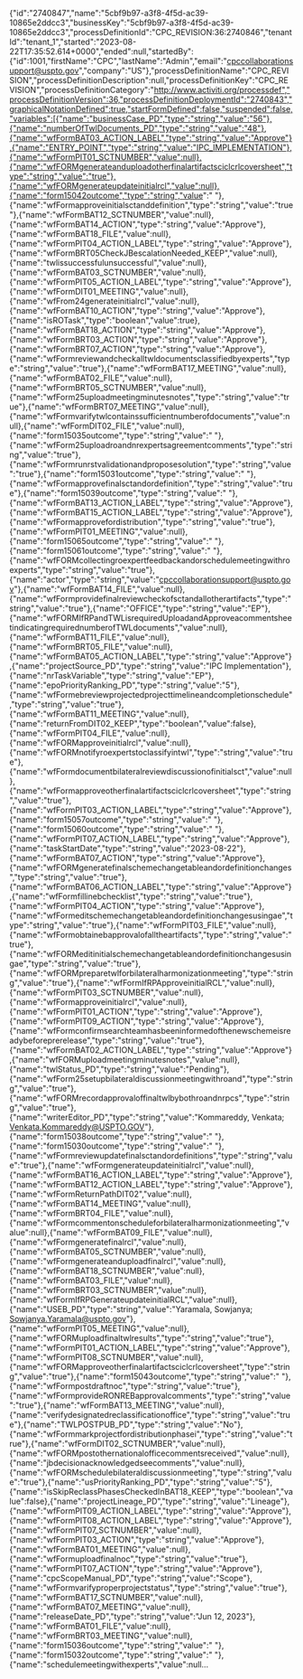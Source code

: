 {"id":"2740847","name":"5cbf9b97-a3f8-4f5d-ac39-10865e2ddcc3","businessKey":"5cbf9b97-a3f8-4f5d-ac39-10865e2ddcc3","processDefinitionId":"CPC_REVISION:36:2740846","tenantId":"tenant_1","started":"2023-08-22T17:35:52.614+0000","ended":null,"startedBy":{"id":1001,"firstName":"CPC","lastName":"Admin","email":"cpccollaborationsupport@uspto.gov","company":"US"},"processDefinitionName":"CPC_REVISION","processDefinitionDescription":null,"processDefinitionKey":"CPC_REVISION","processDefinitionCategory":"http://www.activiti.org/processdef","processDefinitionVersion":36,"processDefinitionDeploymentId":"2740843","graphicalNotationDefined":true,"startFormDefined":false,"suspended":false,"variables":[{"name":"businessCase_PD","type":"string","value":"56"},{"name":"numberOfTwlDocuments_PD","type":"string","value":"48"},{"name":"wfFormBAT03_ACTION_LABEL","type":"string","value":"Approve"},{"name":"ENTRY_POINT","type":"string","value":"IPC_IMPLEMENTATION"},{"name":"wfFormPIT01_SCTNUMBER","value":null},{"name":"wfFORMgenerateanduploadotherfinalartifactsciclcrlcoversheet","type":"string","value":"true"},{"name":"wfFORMgenerateupdateinitialrcl","value":null},{"name":"form15042outcome","type":"string","value":" "},{"name":"wfFormapproveinitialsctanddefinition","type":"string","value":"true"},{"name":"wfFormBAT12_SCTNUMBER","value":null},{"name":"wfFormBAT14_ACTION","type":"string","value":"Approve"},{"name":"wfFormBAT18_FILE","value":null},{"name":"wfFormPIT04_ACTION_LABEL","type":"string","value":"Approve"},{"name":"wfFormBRT05CheckJBescalationNeeded_KEEP","value":null},{"name":"twlissuccessfulunsuccessful","value":null},{"name":"wfFormBAT03_SCTNUMBER","value":null},{"name":"wfFormPIT05_ACTION_LABEL","type":"string","value":"Approve"},{"name":"wfFormDIT01_MEETING","value":null},{"name":"wfFrom24generateinitialrcl","value":null},{"name":"wfFormBAT10_ACTION","type":"string","value":"Approve"},{"name":"isROTask","type":"boolean","value":true},{"name":"wfFormBAT18_ACTION","type":"string","value":"Approve"},{"name":"wfFormBRT03_ACTION","type":"string","value":"Approve"},{"name":"wfFormBRT07_ACTION","type":"string","value":"Approve"},{"name":"wfFormreviewandcheckalltwldocumentsclassifiedbyexperts","type":"string","value":"true"},{"name":"wfFormBAT17_MEETING","value":null},{"name":"wfFormBAT02_FILE","value":null},{"name":"wfFormBRT05_SCTNUMBER","value":null},{"name":"wfForm25uploadmeetingminutesnotes","type":"string","value":"true"},{"name":"wfFormBRT07_MEETING","value":null},{"name":"wfFormvarifytwlcontainssufficientnumberofdocuments","value":null},{"name":"wfFormDIT02_FILE","value":null},{"name":"form15035outcome","type":"string","value":" "},{"name":"wfForm25uploadroandnrexpertsagreementcomments","type":"string","value":"true"},{"name":"wfFormrunrstvalidationandproposesolution","type":"string","value":"true"},{"name":"form15031outcome","type":"string","value":" "},{"name":"wfFormapprovefinalsctandordefinition","type":"string","value":"true"},{"name":"form15039outcome","type":"string","value":" "},{"name":"wfFormBAT13_ACTION_LABEL","type":"string","value":"Approve"},{"name":"wfFormBAT15_ACTION_LABEL","type":"string","value":"Approve"},{"name":"wfFormapprovefordistribution","type":"string","value":"true"},{"name":"wfFormPIT01_MEETING","value":null},{"name":"form15065outcome","type":"string","value":" "},{"name":"form15061outcome","type":"string","value":" "},{"name":"wfFORMcollectingroexpertfeedbackandorschedulemeetingwithroexperts","type":"string","value":"true"},{"name":"actor","type":"string","value":"cpccollaborationsupport@uspto.gov"},{"name":"wfFormBAT14_FILE","value":null},{"name":"wfFormprovidefinalreviewcheckofsctandallotherartifacts","type":"string","value":"true"},{"name":"OFFICE","type":"string","value":"EP"},{"name":"wfFORMIfRPandTWLisrequiredUploadandApproveacommentsheetindicatingrequirednumberofTWLdocuments","value":null},{"name":"wfFormBAT11_FILE","value":null},{"name":"wfFormBRT05_FILE","value":null},{"name":"wfFormBAT05_ACTION_LABEL","type":"string","value":"Approve"},{"name":"projectSource_PD","type":"string","value":"IPC Implementation"},{"name":"nrTaskVariable","type":"string","value":"EP"},{"name":"epoPriorityRanking_PD","type":"string","value":"5"},{"name":"wfFormebreviewprojectedprojecttimelineandcompletionschedule","type":"string","value":"true"},{"name":"wfFormBAT11_MEETING","value":null},{"name":"returnFromDIT02_KEEP","type":"boolean","value":false},{"name":"wfFormPIT04_FILE","value":null},{"name":"wfFORMapproveinitialrcl","value":null},{"name":"wfFORMnotifyroexpertstoclassifyintwl","type":"string","value":"true"},{"name":"wfFormdocumentbilateralreviewdiscussionofinitialsct","value":null},{"name":"wfFormapproveotherfinalartifactsciclcrlcoversheet","type":"string","value":"true"},{"name":"wfFormPIT03_ACTION_LABEL","type":"string","value":"Approve"},{"name":"form15057outcome","type":"string","value":" "},{"name":"form15060outcome","type":"string","value":" "},{"name":"wfFormPIT07_ACTION_LABEL","type":"string","value":"Approve"},{"name":"taskStartDate","type":"string","value":"2023-08-22"},{"name":"wfFormBAT07_ACTION","type":"string","value":"Approve"},{"name":"wfFORMgeneratefinalschemechangetableandordefinitionchanges","type":"string","value":"true"},{"name":"wfFormBAT06_ACTION_LABEL","type":"string","value":"Approve"},{"name":"wfFormfillinebchecklist","type":"string","value":"true"},{"name":"wfFormPIT04_ACTION","type":"string","value":"Approve"},{"name":"wfFormeditschemechangetableandordefinitionchangesusingae","type":"string","value":"true"},{"name":"wfFormPIT03_FILE","value":null},{"name":"wfFormobtainebapprovalofalltheartifacts","type":"string","value":"true"},{"name":"wfFORMeditinitialschemechangetableandordefinitionchangesusingae","type":"string","value":"true"},{"name":"wfFORMpreparetwlforbilateralharmonizationmeeting","type":"string","value":"true"},{"name":"wfFormIfRPApproveinitialRCL","value":null},{"name":"wfFormPIT03_SCTNUMBER","value":null},{"name":"wfFormapproveinitialrcl","value":null},{"name":"wfFormPIT01_ACTION","type":"string","value":"Approve"},{"name":"wfFormPIT09_ACTION","type":"string","value":"Approve"},{"name":"wfFormconfirmsearchteamhasbeeninformedofthenewschemeisreadybeforeprerelease","type":"string","value":"true"},{"name":"wfFormBAT02_ACTION_LABEL","type":"string","value":"Approve"},{"name":"wfFORMuploadmeetingminutesnotes","value":null},{"name":"twlStatus_PD","type":"string","value":"Pending"},{"name":"wfForm25setupbilateraldiscussionmeetingwithroand","type":"string","value":"true"},{"name":"wfFORMrecordapprovaloffinaltwlbybothroandnrpcs","type":"string","value":"true"},{"name":"writerEditor_PD","type":"string","value":"Kommareddy, Venkata; Venkata.Kommareddy@USPTO.GOV"},{"name":"form15038outcome","type":"string","value":" "},{"name":"form15030outcome","type":"string","value":" "},{"name":"wfFormreviewupdatefinalsctandordefinitions","type":"string","value":"true"},{"name":"wfFormgenerateupdateinitialrcl","value":null},{"name":"wfFormBAT16_ACTION_LABEL","type":"string","value":"Approve"},{"name":"wfFormBAT12_ACTION_LABEL","type":"string","value":"Approve"},{"name":"wfFormReturnPathDIT02","value":null},{"name":"wfFormBAT14_MEETING","value":null},{"name":"wfFormBRT04_FILE","value":null},{"name":"wfFormcommentonscheduleforbilateralharmonizationmeeting","value":null},{"name":"wfFormBAT09_FILE","value":null},{"name":"wfFormgeneratefinalrcl","value":null},{"name":"wfFormBAT05_SCTNUMBER","value":null},{"name":"wfFormgenerateanduploadfinalrcl","value":null},{"name":"wfFormBAT18_SCTNUMBER","value":null},{"name":"wfFormBAT03_FILE","value":null},{"name":"wfFormBRT03_SCTNUMBER","value":null},{"name":"wfFormIfRPGenerateupdateinitialRCL","value":null},{"name":"USEB_PD","type":"string","value":"Yaramala, Sowjanya; Sowjanya.Yaramala@uspto.gov"},{"name":"wfFormPIT05_MEETING","value":null},{"name":"wfFORMuploadfinaltwlresults","type":"string","value":"true"},{"name":"wfFormPIT01_ACTION_LABEL","type":"string","value":"Approve"},{"name":"wfFormPIT08_SCTNUMBER","value":null},{"name":"wfFORMapproveotherfinalartifactsciclcrlcoversheet","type":"string","value":"true"},{"name":"form15043outcome","type":"string","value":" "},{"name":"wfFormpostdraftnoc","type":"string","value":"true"},{"name":"wfFormprovideRONREBapprovalcomments","type":"string","value":"true"},{"name":"wfFormBAT13_MEETING","value":null},{"name":"verifydesignatedreclassificationoffice","type":"string","value":"true"},{"name":"TWLPOSTPUB_PD","type":"string","value":"No"},{"name":"wfFormmarkprojectfordistributionphasei","type":"string","value":"true"},{"name":"wfFormDIT02_SCTNUMBER","value":null},{"name":"wfFORMpostothernationalofficecommentsreceived","value":null},{"name":"jbdecisionacknowledgedseecomments","value":null},{"name":"wfFORMschedulebilateraldiscussionmeeting","type":"string","value":"true"},{"name":"usPriorityRanking_PD","type":"string","value":"5"},{"name":"isSkipReclassPhasesCheckedInBAT18_KEEP","type":"boolean","value":false},{"name":"projectLineage_PD","type":"string","value":"Lineage"},{"name":"wfFormPIT09_ACTION_LABEL","type":"string","value":"Approve"},{"name":"wfFormPIT08_ACTION_LABEL","type":"string","value":"Approve"},{"name":"wfFormPIT07_SCTNUMBER","value":null},{"name":"wfFormPIT03_ACTION","type":"string","value":"Approve"},{"name":"wfFormBAT01_MEETING","value":null},{"name":"wfFormuploadfinalnoc","type":"string","value":"true"},{"name":"wfFormPIT07_ACTION","type":"string","value":"Approve"},{"name":"cpcScopeManual_PD","type":"string","value":"Scope"},{"name":"wfFormvarifyproperprojectstatus","type":"string","value":"true"},{"name":"wfFormBAT17_SCTNUMBER","value":null},{"name":"wfFormBAT07_MEETING","value":null},{"name":"releaseDate_PD","type":"string","value":"Jun 12, 2023"},{"name":"wfFormBAT01_FILE","value":null},{"name":"wfFormBRT03_MEETING","value":null},{"name":"form15036outcome","type":"string","value":" "},{"name":"form15032outcome","type":"string","value":" "},{"name":"schedulemeetingwithexperts","value":null...
